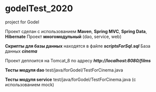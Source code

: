# godelTest_2020
project for Godel

Проект сделан с использованием __Maven__, __Spring MVC__, __Spring Data__, __Hibernate__
Проект __многомодульный__ (dao, service, web)

__Скрипты для базы данных__ находятся в файле ***scriptsForSql.sql***
База данных ***cinema***

Проект деплоится на Tomcat_8 по адресу ***http://localhost:8080/films***

__Тесты модуля dao__ test/java/forGodel/TestForCinema.java


__Тесты модуля service__ test/java/forGodel/TestForCinema.java   (с использованием mock)

